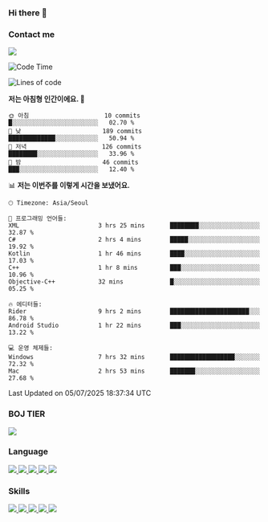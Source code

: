 ### Hi there 👋

<!-- Contact me-->
### Contact me
<a href="mailto:hiko1931@gmail.com">
    <img src="https://img.shields.io/badge/Gmail-D14836?logo=gmail&logoColor=white">
</a>

<!--START_SECTION:waka-->
![Code Time](http://img.shields.io/badge/Code%20Time-483%20hrs%2056%20mins-blue)

![Lines of code](https://img.shields.io/badge/%EC%A0%80%EB%8A%94%20%EC%97%AC%ED%83%9C%EA%B9%8C%EC%A7%80%20-3.2%20million%20%EC%A4%84%EC%9D%98%20%EC%BD%94%EB%93%9C%EB%A5%BC%20%EC%9E%91%EC%84%B1%ED%96%88%EC%96%B4%EC%9A%94.-blue)

**저는 아침형 인간이에요. 🐤** 

```text
🌞 아침                     10 commits          █░░░░░░░░░░░░░░░░░░░░░░░░   02.70 % 
🌆 낮　                     189 commits         █████████████░░░░░░░░░░░░   50.94 % 
🌃 저녁                     126 commits         ████████░░░░░░░░░░░░░░░░░   33.96 % 
🌙 밤　                     46 commits          ███░░░░░░░░░░░░░░░░░░░░░░   12.40 % 
```


📊 **저는 이번주를 이렇게 시간을 보냈어요.** 

```text
🕑︎ Timezone: Asia/Seoul

💬 프로그래밍 언어들: 
XML                      3 hrs 25 mins       ████████░░░░░░░░░░░░░░░░░   32.87 % 
C#                       2 hrs 4 mins        █████░░░░░░░░░░░░░░░░░░░░   19.92 % 
Kotlin                   1 hr 46 mins        ████░░░░░░░░░░░░░░░░░░░░░   17.03 % 
C++                      1 hr 8 mins         ███░░░░░░░░░░░░░░░░░░░░░░   10.96 % 
Objective-C++            32 mins             █░░░░░░░░░░░░░░░░░░░░░░░░   05.25 % 

🔥 에디터들: 
Rider                    9 hrs 2 mins        ██████████████████████░░░   86.78 % 
Android Studio           1 hr 22 mins        ███░░░░░░░░░░░░░░░░░░░░░░   13.22 % 

💻 운영 체제들: 
Windows                  7 hrs 32 mins       ██████████████████░░░░░░░   72.32 % 
Mac                      2 hrs 53 mins       ███████░░░░░░░░░░░░░░░░░░   27.68 % 
```


 Last Updated on 05/07/2025 18:37:34 UTC
<!--END_SECTION:waka-->

<!-- BOJ -->
### BOJ TIER
[![](http://mazassumnida.wtf/api/v2/generate_badge?boj=swifter)](https://solved.ac/swifter)

### Language
<a href="https://java.com">
    <img src="https://img.shields.io/badge/Java-007396?logo=java&logoColor=white">
</a>
<a href="https://kotlinlang.org">
    <img src="https://img.shields.io/badge/Kotlin-7F52FF?logo=kotlin&logoColor=white">
</a>
<a href="https://developer.mozilla.org/ko/docs/Web/JavaScript">
    <img src="https://img.shields.io/badge/JavaScript-F7DF1E?logo=javascript&logoColor=white">
</a>
<a href="https://isocpp.org/">
    <img src="https://img.shields.io/badge/C++-00599C?logo=cplusplus&logoColor=white">
</a>
<a href="https://learn.microsoft.com/ko-kr/dotnet/csharp/">
    <img src="https://img.shields.io/badge/csharp-239120?logo=csharp&logoColor=white">
</a>


### Skills
<a href="https://developer.android.com">
    <img src="https://img.shields.io/badge/Android-3DDC84?logo=android&logoColor=white">
</a>
<a href="https://reactivex.io">
    <img src="https://img.shields.io/badge/ReactiveX-B7178C?logo=ReactiveX&logoColor=white">
</a>
<a href="https://nodejs.org">
    <img src="https://img.shields.io/badge/Node.js-339933?logo=node.js&logoColor=white">
</a>
<a href="https://unity.com/kr">
    <img src="https://img.shields.io/badge/unity-FFFFFF?logo=unity&logoColor=black">
</a>
<a href="https://www.unrealengine.com/ko">
    <img src="https://img.shields.io/badge/unrealengine-0E1128?logo=unrealengine&logoColor=white">
</a>
